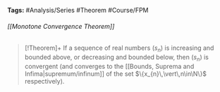 **Tags:** #Analysis/Series #Theorem #Course/FPM 
###### [[Monotone Convergence Theorem]]
> [!Theorem]+
> If a sequence of real numbers $(s_{n})$ is increasing and bounded above, or decreasing and bounded below, then $(s_{n})$ is convergent (and converges to the [[Bounds, Suprema and Infima|supremum/infinum]] of the set $\{x_{n}\,\vert\,n\in\N\}$ respectively).
